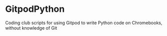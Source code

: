 # GitpodPython
Coding club scripts for using Gitpod to write Python code on Chromebooks, without knowledge of Git
